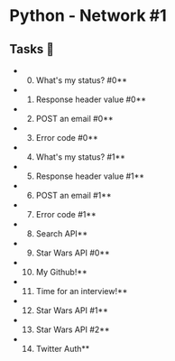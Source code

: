 # Python - Network #1

## Tasks :page_with_curl:

* 0. What's my status? #0**
  
* 1. Response header value #0**
 
* 2. POST an email #0**
 
* 3. Error code #0**
 
* 4. What's my status? #1**
  
* 5. Response header value #1**
  
* 6. POST an email #1**
  
* 7. Error code #1**
 
* 8. Search API**
  
* 9. Star Wars API #0**
 
* 10. My Github!**
  
* 11. Time for an interview!**
 
* 12. Star Wars API #1**
 
* 13. Star Wars API #2**
  
* 14. Twitter Auth**
 

